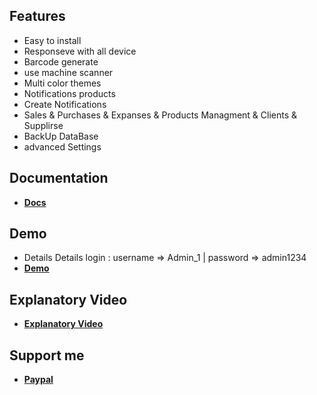 ## Features
- Easy to install
- Responseve with all device
- Barcode generate
- use machine scanner
- Multi color themes
- Notifications products
- Create Notifications
- Sales & Purchases & Expanses & Products Managment & Clients & Supplirse
- BackUp DataBase
- advanced Settings

## Documentation
- **[Docs](http://oxa.ueuo.com/OXA/index.html)**

## Demo 
- Details Details login : username => Admin_1 | password => admin1234
- **[Demo](http://oxa.ueuo.com/)**

## Explanatory Video
- **[Explanatory Video](https://www.youtube.com/watch?v=83WSXCbQKIE)**


## Support me
- **[Paypal](https://www.paypal.me/abderrazakoxa)**

